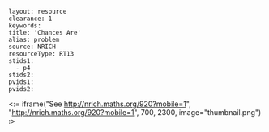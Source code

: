 ````
layout: resource
clearance: 1
keywords:
title: 'Chances Are'
alias: problem
source: NRICH
resourceType: RT13
stids1: 
  - p4
stids2:
pvids1:
pvids2:

````

<:= iframe("See http://nrich.maths.org/920?mobile=1", "http://nrich.maths.org/920?mobile=1", 700, 2300, image="thumbnail.png") :>

